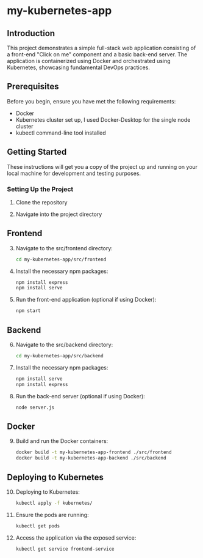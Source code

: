 # my-kubernetes-app

## Introduction

This project demonstrates a simple full-stack web application consisting of a front-end "Click on me" component and a basic back-end server. The application is containerized using Docker and orchestrated using Kubernetes, showcasing fundamental DevOps practices.

## Prerequisites

Before you begin, ensure you have met the following requirements:
- Docker
- Kubernetes cluster set up, I used Docker-Desktop for the single node cluster
- kubectl command-line tool installed

## Getting Started

These instructions will get you a copy of the project up and running on your local machine for development and testing purposes.

### Setting Up the Project

1. Clone the repository

2. Navigate into the project directory

## Frontend

3. Navigate to the src/frontend directory:
    ```bash
    cd my-kubernetes-app/src/frontend

4. Install the necessary npm packages:
    ```bash
    npm install express
    npm install serve

5. Run the front-end application (optional if using Docker):
    ```bash
    npm start

## Backend

6. Navigate to the src/backend directory:
    ```bash
    cd my-kubernetes-app/src/backend

7. Install the necessary npm packages:
    ```bash
    npm install serve
    npm install express

8. Run the back-end server (optional if using Docker):
    ```bash
    node server.js

## Docker

9. Build and run the Docker containers:
    ```bash
    docker build -t my-kubernetes-app-frontend ./src/frontend
    docker build -t my-kubernetes-app-backend ./src/backend

## Deploying to Kubernetes

10. Deploying to Kubernetes:
    ```bash
    kubectl apply -f kubernetes/

11. Ensure the pods are running:
    ```bash
    kubectl get pods

12. Access the application via the exposed service:
    ```bash
    kubectl get service frontend-service
